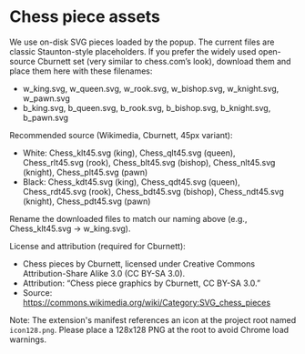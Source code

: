 Chess piece assets
==================

We use on-disk SVG pieces loaded by the popup. The current files are classic Staunton-style placeholders. If you prefer the widely used open-source Cburnett set (very similar to chess.com’s look), download them and place them here with these filenames:

- w_king.svg, w_queen.svg, w_rook.svg, w_bishop.svg, w_knight.svg, w_pawn.svg
- b_king.svg, b_queen.svg, b_rook.svg, b_bishop.svg, b_knight.svg, b_pawn.svg

Recommended source (Wikimedia, Cburnett, 45px variant):
- White: Chess_klt45.svg (king), Chess_qlt45.svg (queen), Chess_rlt45.svg (rook), Chess_blt45.svg (bishop), Chess_nlt45.svg (knight), Chess_plt45.svg (pawn)
- Black: Chess_kdt45.svg (king), Chess_qdt45.svg (queen), Chess_rdt45.svg (rook), Chess_bdt45.svg (bishop), Chess_ndt45.svg (knight), Chess_pdt45.svg (pawn)

Rename the downloaded files to match our naming above (e.g., Chess_klt45.svg → w_king.svg).

License and attribution (required for Cburnett):
- Chess pieces by Cburnett, licensed under Creative Commons Attribution-Share Alike 3.0 (CC BY-SA 3.0).
- Attribution: “Chess piece graphics by Cburnett, CC BY-SA 3.0.”
- Source: https://commons.wikimedia.org/wiki/Category:SVG_chess_pieces

Note: The extension's manifest references an icon at the project root named `icon128.png`. Please place a 128x128 PNG at the root to avoid Chrome load warnings.

